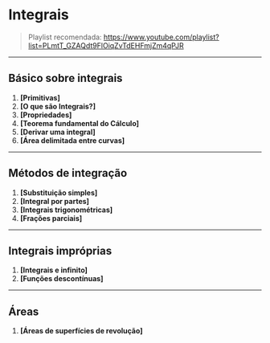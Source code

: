 # Integrais

> Playlist recomendada: https://www.youtube.com/playlist?list=PLmtT_GZAQdt9FlOiqZvTdEHFmjZm4qPJR

---
## Básico sobre integrais

1. **[Primitivas]**
2. **[O que são Integrais?]**
3. **[Propriedades]**
4. **[Teorema fundamental do Cálculo]**
5. **[Derivar uma integral]**
6. **[Área delimitada entre curvas]**

---
## Métodos de integração

1. **[Substituição simples]**
2. **[Integral por partes]**
3. **[Integrais trigonométricas]**
4. **[Frações parciais]**

---
## Integrais impróprias

1. **[Integrais e infinito]**
2. **[Funções descontínuas]**

---
## Áreas
1. **[Áreas de superfícies de revolução]**
